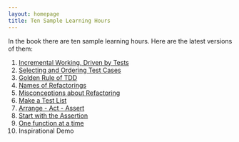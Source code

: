 ```yaml
---
layout: homepage
title: Ten Sample Learning Hours
---
```


In the book there are ten sample learning hours. Here are the latest versions of them:

1. [Incremental Working, Driven by Tests](/learning_hours/small_steps/demo_tdd_intro.html)
2. [Selecting and Ordering Test Cases](/learning_hours/small_steps/select_order_testcases.html)
3. [Golden Rule of TDD](/learning_hours/small_steps/golden_rule_tdd.html)
4. [Names of Refactorings](/learning_hours/refactoring/extract_function.html)
5. [Misconceptions about Refactoring](/learning_hours/refactoring/misconceptions.html)
6. [Make a Test List](/learning_hours/small_steps/test_list.html)
7. [Arrange - Act - Assert](/learning_hours/test_design/arrange_act_assert.html)
8. [Start with the Assertion](/learning_hours/test_design/start_with_assert.html)
9. [One function at a time](/learning_hours/testable_design/bottom_up_design.html)
10. Inspirational Demo
